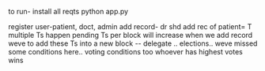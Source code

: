 to run- install all reqts
python app.py


register user-patient, doct, admin
add record- dr shd add rec of patient= T
multiple Ts happen
pending Ts per block will increase when we add record
weve to add these Ts into a new block -- delegate .. elections.. weve missed some conditions here.. voting conditions too
whoever has highest votes wins
